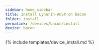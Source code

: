 ```yaml
---
sidebar: home_sidebar
title: Install Lynnrin-AOSP on bacon
folder: install
permalink: /devices/bacon/install
device: bacon
---
```

{% include templates/device_install.md %}
